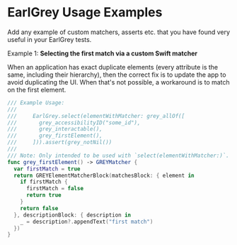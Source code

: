 # EarlGrey Usage Examples
Add any example of custom matchers, asserts etc. that you have found very useful in your EarlGrey tests.

Example 1: **Selecting the first match via a custom Swift matcher**

When an application has exact duplicate elements (every attribute is the same,
including their hierarchy), then the correct fix is to update the app to avoid
duplicating the UI. When that's not possible, a workaround is to match on
the first element.

```swift
/// Example Usage:
///
///     EarlGrey.select(elementWithMatcher: grey_allOf([
///       grey_accessibilityID("some_id"),
///       grey_interactable(),
///       grey_firstElement(),
///     ])).assert(grey_notNil())
///
/// Note: Only intended to be used with `select(elementWithMatcher:)`.
func grey_firstElement() -> GREYMatcher {
  var firstMatch = true
  return GREYElementMatcherBlock(matchesBlock: { element in
    if firstMatch {
      firstMatch = false
      return true
    }
    return false
  }, descriptionBlock: { description in
    _ = description?.appendText("first match")
  })
}
```
